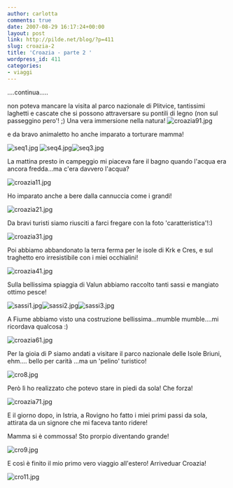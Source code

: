 ```yaml
---
author: carlotta
comments: true
date: 2007-08-29 16:17:24+00:00
layout: post
link: http://pilde.net/blog/?p=411
slug: croazia-2
title: 'Croazia - parte 2 '
wordpress_id: 411
categories:
- viaggi
---
```


....continua.....

non poteva mancare la visita al parco nazionale di Plitvice, tantissimi laghetti e cascate che si possono attraversare su pontili di legno (non sul passeggino pero'! ;)
Una vera immersione nella natura!
![croazia91.jpg](http://pilde.net/blog/wp-content/uploads/2007/08/croazia91.jpg)

e da bravo animaletto ho anche imparato a torturare mamma!

![seq1.jpg](http://pilde.net/blog/wp-content/uploads/2007/08/seq1.jpg) ![seq4.jpg](http://pilde.net/blog/wp-content/uploads/2007/08/seq4.jpg)![seq3.jpg](http://pilde.net/blog/wp-content/uploads/2007/08/seq3.jpg)

La mattina presto in campeggio mi piaceva fare il bagno quando l'acqua era ancora fredda...ma c'era davvero l'acqua?

![croazia11.jpg](http://pilde.net/blog/wp-content/uploads/2007/08/croazia11.jpg)

Ho imparato anche a bere dalla cannuccia come i grandi!

![croazia21.jpg](http://pilde.net/blog/wp-content/uploads/2007/08/croazia21.jpg)

Da bravi turisti siamo riusciti a farci fregare con la foto 'caratteristica'!:)

![croazia31.jpg](http://pilde.net/blog/wp-content/uploads/2007/08/croazia31.jpg)

Poi abbiamo abbandonato la terra ferma per le isole di Krk e Cres, e sul traghetto ero irresistibile con i miei occhialini!

![croazia41.jpg](http://pilde.net/blog/wp-content/uploads/2007/08/croazia41.jpg)

Sulla bellissima spiaggia di Valun abbiamo raccolto tanti sassi e mangiato ottimo pesce!

![sassi1.jpg](http://pilde.net/blog/wp-content/uploads/2007/08/sassi1.jpg)![sassi2.jpg](http://pilde.net/blog/wp-content/uploads/2007/08/sassi2.jpg)![sassi3.jpg](http://pilde.net/blog/wp-content/uploads/2007/08/sassi3.jpg)

A Fiume abbiamo visto una costruzione bellissima...mumble mumble....mi ricordava qualcosa :)

![croazia61.jpg](http://pilde.net/blog/wp-content/uploads/2007/08/croazia61.jpg)

Per la gioia di P siamo andati a visitare il parco nazionale delle Isole Briuni, ehm.... bello per carità ...ma un 'pelino' turistico!

![cro8.jpg](http://pilde.net/blog/wp-content/uploads/2007/08/cro8.jpg)

Però lì ho realizzato che potevo stare in piedi da sola! Che forza!

![croazia71.jpg](http://pilde.net/blog/wp-content/uploads/2007/08/croazia71.jpg)

E il giorno dopo, in Istria, a Rovigno ho fatto i miei primi passi da sola, attirata da un signore che mi faceva tanto ridere!

Mamma si è commossa! Sto prorpio diventando grande!

![cro9.jpg](http://pilde.net/blog/wp-content/uploads/2007/08/cro9.jpg)

E così è finito il mio primo vero viaggio all'estero! Arriveduar Croazia!

![cro11.jpg](http://pilde.net/blog/wp-content/uploads/2007/08/cro11.jpg)
